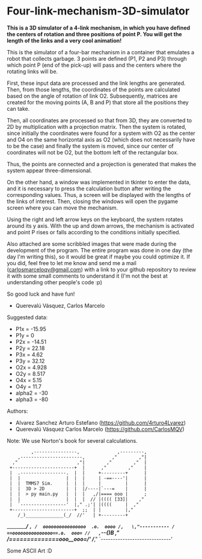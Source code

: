 # Four-link-mechanism-3D-simulator

**This is a 3D simulator of a 4-link mechanism, in which you have defined the centers of rotation and three positions of point P. You will get the length of the links and a very cool animation!**

This is the simulator of a four-bar mechanism in a container that emulates a robot that collects garbage. 3 points are defined (P1, P2 and P3) through which point P (end of the pick-up) will pass and the centers where the rotating links will be.

First, these input data are processed and the link lengths are generated. Then, from those lengths, the coordinates of the points are calculated based on the angle of rotation of link O2. Subsequently, matrices are created for the moving points (A, B and P) that store all the positions they can take.

Then, all coordinates are processed so that from 3D, they are converted to 2D by multiplication with a projection matrix. Then the system is rotated, since initially the coordinates were found for a system with O2 as the center and O4 on the same horizontal axis as O2 (which does not necessarily have to be the case) and finally the system is moved, since our center of coordinates will not be O2, but the bottom left of the rectangular box.

Thus, the points are connected and a projection is generated that makes the system appear three-dimensional.

On the other hand, a window was implemented in tkinter to enter the data, and it is necessary to press the calculation button after writing the corresponding values. Thus, a screen will be displayed with the lengths of the links of interest. Then, closing the windows will open the pygame screen where you can move the mechanism.

Using the right and left arrow keys on the keyboard, the system rotates around its y axis. With the up and down arrows, the mechanism is activated and point P rises or falls according to the conditions initially specified.

Also attached are some scribbled images that were made during the development of the program. The entire program was done in one day (the day I'm writing this), so it would be great if maybe you could optimize it. If you did, feel free to let me know and send me a mail (carlosmarceloqv@gmail.com) with a link to your github repository to review it with some small comments to understand it (I'm not the best at understanding other people's code :p)

So good luck and have fun!

- Querevalú Vásquez, Carlos Marcelo

Suggested data:

- P1x = -15.95
- P1y = 0
- P2x = -14.51
- P2y = 22.18
- P3x = 4.62
- P3y = 32.12
- O2x = 4.928
- O2y = 8.517
- O4x = 5.15
- O4y = 11.7
- alpha2 = -30
- alpha3 = -80

Authors:
- Alvarez Sanchez Arturo Estefano (https://github.com/4rturo4Lvarez)
- Querevalú Vásquez Carlos Marcelo (https://github.com/CarlosMQV)

Note: We use Norton's book for several calculations.

             ,----------------,              ,---------,
        ,-----------------------,          ,"        ,"|
      ,"                      ,"|        ,"        ,"  |
     +-----------------------+  |      ,"        ,"    |
     |  .-----------------.  |  |     +---------+      |
     |  |                 |  |  |     | -==----'|      |
     |  |  TMMS7 Sim.     |  |  |     |         |      |
     |  |  3D > 2D        |  |  |/----|`---=    |      |
     |  |  > py main.py   |  |  |   ,/|==== ooo |      ;
     |  |                 |  |  |  // |(((( [33]|    ,"
     |  `-----------------'  |," .;'| |((((     |  ,"
     +-----------------------+  ;;  | |         |,"
        /_)______________(_/  //'   | +---------+
   ___________________________/___  `,
  /  oooooooooooooooo  .o.  oooo /,   \,"-----------
 / ==ooooooooooooooo==.o.  ooo= //   ,`\--{)B     ,"
/_==__==========__==_ooo__ooo=_/'   /___________,"
`-----------------------------'

Some ASCII Art :D
